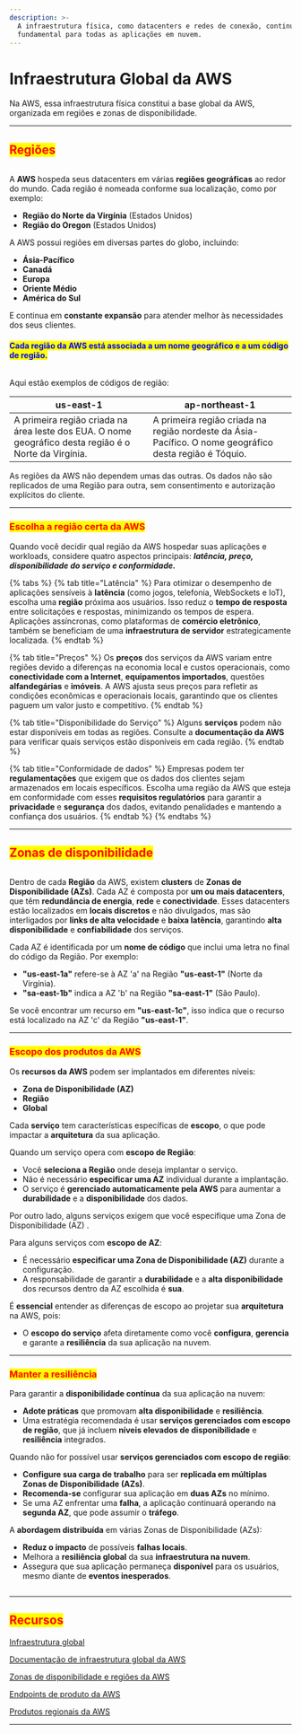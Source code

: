 ```yaml
---
description: >-
  A infraestrutura física, como datacenters e redes de conexão, continua sendo
  fundamental para todas as aplicações em nuvem.
---
```


# Infraestrutura Global da AWS

Na AWS, essa infraestrutura física constitui a base global da AWS, organizada em regiões e zonas de disponibilidade.

***

## <mark style="color:red;">**Regiões**</mark>

<figure><img src="../../.gitbook/assets/image (5) (1) (1) (1) (1) (1) (1) (1) (1) (1) (1) (1) (1).png" alt=""><figcaption></figcaption></figure>

A **AWS** hospeda seus datacenters em várias **regiões geográficas** ao redor do mundo. Cada região é nomeada conforme sua localização, como por exemplo:

* **Região do Norte da Virgínia** (Estados Unidos)
* **Região do Oregon** (Estados Unidos)

A AWS possui regiões em diversas partes do globo, incluindo:

* **Ásia-Pacífico**
* **Canadá**
* **Europa**
* **Oriente Médio**
* **América do Sul**

E continua em **constante expansão** para atender melhor às necessidades dos seus clientes.

#### <mark style="color:blue;">Cada região da AWS está associada a um nome geográfico e a um código de região.</mark>

<figure><img src="../../.gitbook/assets/image (1) (1) (1) (1) (1) (1) (1) (1) (1) (1) (1) (1) (1) (1) (1).png" alt=""><figcaption></figcaption></figure>

Aqui estão exemplos de códigos de região:

| us-east-1                                                                                             | ap-northeast-1                                                                                         |
| ----------------------------------------------------------------------------------------------------- | ------------------------------------------------------------------------------------------------------ |
| A primeira região criada na área leste dos EUA. O nome geográfico desta região é o Norte da Virgínia. | A primeira região criada na região nordeste da Ásia-Pacífico. O nome geográfico desta região é Tóquio. |

As regiões da AWS não dependem umas das outras. Os dados não são replicados de uma Região para outra, sem consentimento e autorização explícitos do cliente.

***

### <mark style="color:red;">**Escolha a região certa da AWS**</mark>

Quando você decidir qual região da AWS hospedar suas aplicações e workloads, considere quatro aspectos principais: _**latência, preço, disponibilidade do serviço e conformidade.**_

{% tabs %}
{% tab title="Latência" %}
Para otimizar o desempenho de aplicações sensíveis à **latência** (como jogos, telefonia, WebSockets e IoT), escolha uma **região** próxima aos usuários. Isso reduz o **tempo de resposta** entre solicitações e respostas, minimizando os tempos de espera. Aplicações assíncronas, como plataformas de **comércio eletrônico**, também se beneficiam de uma **infraestrutura de servidor** estrategicamente localizada.
{% endtab %}

{% tab title="Preços" %}
Os **preços** dos serviços da AWS variam entre regiões devido a diferenças na economia local e custos operacionais, como **conectividade com a Internet**, **equipamentos importados**, questões **alfandegárias** e **imóveis**. A AWS ajusta seus preços para refletir as condições econômicas e operacionais locais, garantindo que os clientes paguem um valor justo e competitivo.
{% endtab %}

{% tab title="Disponibilidade do Serviço" %}
Alguns **serviços** podem não estar disponíveis em todas as regiões. Consulte a **documentação da AWS** para verificar quais serviços estão disponíveis em cada região.
{% endtab %}

{% tab title="Conformidade de dados" %}
Empresas podem ter **regulamentações** que exigem que os dados dos clientes sejam armazenados em locais específicos. Escolha uma região da AWS que esteja em conformidade com esses **requisitos regulatórios** para garantir a **privacidade** e **segurança** dos dados, evitando penalidades e mantendo a confiança dos usuários.
{% endtab %}
{% endtabs %}

***

## <mark style="color:red;">Zonas de disponibilidade</mark>

<figure><img src="../../.gitbook/assets/image (2) (1) (1) (1) (1) (1) (1) (1) (1) (1) (1) (1) (1) (1) (1).png" alt=""><figcaption></figcaption></figure>

Dentro de cada **Região** da AWS, existem **clusters** de **Zonas de Disponibilidade (AZs)**. Cada AZ é composta por **um ou mais datacenters**, que têm **redundância de energia**, **rede** e **conectividade**. Esses datacenters estão localizados em **locais discretos** e não divulgados, mas são interligados por **links de alta velocidade** e **baixa latência**, garantindo **alta disponibilidade** e **confiabilidade** dos serviços.

Cada AZ é identificada por um **nome de código** que inclui uma letra no final do código da Região. Por exemplo:

* **"us-east-1a"** refere-se à AZ 'a' na Região **"us-east-1"** (Norte da Virgínia).
* **"sa-east-1b"** indica a AZ 'b' na Região **"sa-east-1"** (São Paulo).

Se você encontrar um recurso em **"us-east-1c"**, isso indica que o recurso está localizado na AZ 'c' da Região **"us-east-1"**.

***

### <mark style="color:red;">**Escopo dos produtos da AWS**</mark>

Os **recursos da AWS** podem ser implantados em diferentes níveis:

* **Zona de Disponibilidade (AZ)**
* **Região**
* **Global**

Cada **serviço** tem características específicas de **escopo**, o que pode impactar a **arquitetura** da sua aplicação.

Quando um serviço opera com **escopo de Região**:

* Você **seleciona a Região** onde deseja implantar o serviço.
* Não é necessário **especificar uma AZ** individual durante a implantação.
* O serviço é **gerenciado automaticamente pela AWS** para aumentar a **durabilidade** e a **disponibilidade** dos dados.

Por outro lado, alguns serviços exigem que você especifique uma Zona de Disponibilidade (AZ) .

Para alguns serviços com **escopo de AZ**:

* É necessário **especificar uma Zona de Disponibilidade (AZ)** durante a configuração.
* A responsabilidade de garantir a **durabilidade** e a **alta disponibilidade** dos recursos dentro da AZ escolhida é **sua**.

É **essencial** entender as diferenças de escopo ao projetar sua **arquitetura** na AWS, pois:

* O **escopo do serviço** afeta diretamente como você **configura**, **gerencia** e garante a **resiliência** da sua aplicação na nuvem.

***

### <mark style="color:red;">**Manter a resiliência**</mark>

Para garantir a **disponibilidade contínua** da sua aplicação na nuvem:

* **Adote práticas** que promovam **alta disponibilidade** e **resiliência**.
* Uma estratégia recomendada é usar **serviços gerenciados com escopo de região**, que já incluem **níveis elevados de disponibilidade** e **resiliência** integrados.

Quando não for possível usar **serviços gerenciados com escopo de região**:

* **Configure sua carga de trabalho** para ser **replicada em múltiplas Zonas de Disponibilidade (AZs)**.
* **Recomenda-se** configurar sua aplicação em **duas AZs** no mínimo.
* Se uma AZ enfrentar uma **falha**, a aplicação continuará operando na **segunda AZ**, que pode assumir o **tráfego**.

A **abordagem distribuída** em várias Zonas de Disponibilidade (AZs):

* **Reduz o impacto** de possíveis **falhas locais**.
* Melhora a **resiliência global** da sua **infraestrutura na nuvem**.
* Assegura que sua aplicação permaneça **disponível** para os usuários, mesmo diante de **eventos inesperados**.

<figure><img src="../../.gitbook/assets/image (3) (1) (1) (1) (1) (1) (1) (1) (1) (1) (1) (1) (1) (1).png" alt=""><figcaption></figcaption></figure>

***

## <mark style="color:red;">**Recursos**</mark>&#x20;

[Infraestrutura global](https://aws.amazon.com/about-aws/global-infrastructure/)

[Documentação de infraestrutura global da AWS](https://docs.aws.amazon.com/whitepapers/latest/aws-overview/global-infrastructure.html)

[Zonas de disponibilidade e regiões da AWS](https://aws.amazon.com/about-aws/global-infrastructure/regions\_az/)

[Endpoints de produto da AWS](https://docs.aws.amazon.com/general/latest/gr/rande.html)

[Produtos regionais da AWS](https://aws.amazon.com/about-aws/global-infrastructure/regional-product-services/)

***
